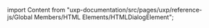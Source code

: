 
import Content from "uxp-documentation/src/pages/uxp/reference-js/Global Members/HTML Elements/HTMLDialogElement";

<Content query="product=xd"/>
